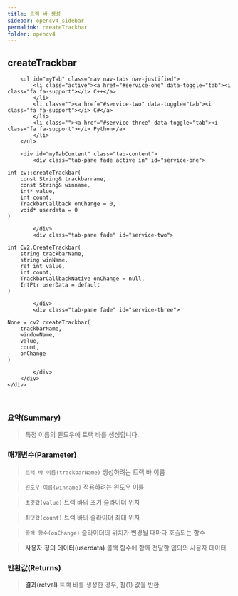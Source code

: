 ```yaml
---
title: 트랙 바 생성
sidebar: opencv4_sidebar
permalink: createTrackbar
folder: opencv4
---
```


<div class="row">
    <div class="col-lg-12">
        <h2 class="page-header">createTrackbar</h2>
    </div>
    <div class="col-lg-12">

        <ul id="myTab" class="nav nav-tabs nav-justified">
            <li class="active"><a href="#service-one" data-toggle="tab"><i class="fa fa-support"></i> C++</a>
            </li>
            <li class=""><a href="#service-two" data-toggle="tab"><i class="fa fa-support"></i> C#</a>
            </li>
            <li class=""><a href="#service-three" data-toggle="tab"><i class="fa fa-support"></i> Python</a>
            </li>
        </ul>

        <div id="myTabContent" class="tab-content">
            <div class="tab-pane fade active in" id="service-one">
<pre class="prettyprint"><code class="language-cpp">int cv::createTrackbar(
    const String& trackbarname,
    const String& winname,
    int* value,
    int count,
    TrackbarCallback onChange = 0,
    void* userdata = 0
)</code></pre>
            </div>
            <div class="tab-pane fade" id="service-two">
<pre class="prettyprint"><code class="language-cs">int Cv2.CreateTrackbar(
    string trackbarName,
    string winName,
    ref int value,
    int count,
    TrackbarCallbackNative onChange = null,
    IntPtr userData = default
)</code></pre>
            </div>
            <div class="tab-pane fade" id="service-three">
<pre class="prettyprint"><code class="language-py">None = cv2.createTrackbar(
    trackbarName,
    windowName,
    value,
    count,
    onChange
)</code></pre>
            </div>
        </div>
    </div>
</div>

<br>

### 요약(Summary)

> 특정 이름의 윈도우에 트랙 바를 생성합니다.

### 매개변수(Parameter)

> `트랙 바 이름(trackbarName)` 생성하려는 트랙 바 이름

> `윈도우 이름(winname)` 적용하려는 윈도우 이름

> `초깃값(value)` 트랙 바의 초기 슬라이더 위치

> `최댓값(count)` 트랙 바의 슬라이더 최대 위치

> `콜백 함수(onChange)` 슬라이더의 위치가 변경될 때마다 호출되는 함수

> <a data-toggle="tooltip" data-original-title="{{site.data.glossary.only_C_CS}}">사용자 정의 데이터(userdata)</a> 콜백 함수에 함께 전달할 임의의 사용자 데이터

### 반환값(Returns)

> <a data-toggle="tooltip" data-original-title="{{site.data.glossary.only_C_CS}}">결과(retval)</a> 트랙 바를 생성한 경우, 참(1) 값을 반환

